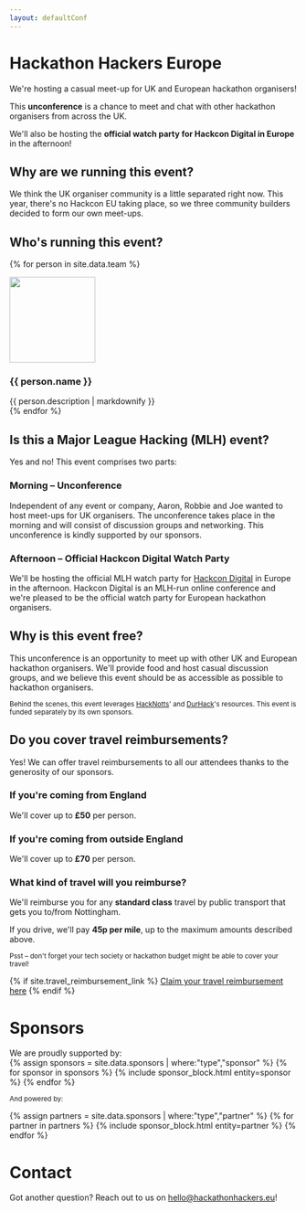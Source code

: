 ```yaml
---
layout: defaultConf
---
```

# Hackathon Hackers Europe
We're hosting a casual meet-up for UK and European hackathon organisers!

This **unconference** is a chance to meet and chat with other hackathon organisers from across the UK. 

We'll also be hosting the **official watch party for Hackcon Digital in Europe** in the afternoon!

## Why are we running this event?
We think the UK organiser community is a little separated right now. This year, there's no Hackcon EU taking place,
so we three community builders decided to form our own meet-ups. 

## Who's running this event?

{% for person in site.data.team %}
<div class="meet-the-team">
    <img src="{{ person.image_path }}" class="meet-the-team-image" width="150" height="150" />
    <div class="meet-the-team-text">
        <h3>{{ person.name }}</h3>
        {{ person.description | markdownify }}
    </div>
</div>
{% endfor %}

## Is this a Major League Hacking (MLH) event?
Yes and no! This event comprises two parts: 

### **Morning** – Unconference
Independent of any event or company, Aaron, Robbie and Joe wanted to host meet-ups for UK organisers. The unconference
takes place in the morning and will consist of discussion groups and networking. This unconference is kindly supported
by our sponsors.

### **Afternoon** – Official Hackcon Digital Watch Party
We'll be hosting the official MLH watch party for [Hackcon Digital](https://hackcon.mlh.io/events/hackcon-digital/) in 
Europe in the afternoon. Hackcon Digital is an MLH-run online conference and we're pleased to be the official watch
party for European hackathon organisers.

## Why is this event free?
This unconference is an opportunity to meet up with other UK and European hackathon organisers. We'll provide food and
host casual discussion groups, and we believe this event should be as accessible as possible to hackathon organisers.

<small>Behind the scenes, this event leverages [HackNotts](https://www.hacknotts.com/)' and
[DurHack](https://durhack.com)'s resources. This event is funded separately by its own sponsors.</small>

## Do you cover travel reimbursements?
Yes! We can offer travel reimbursements to all our attendees thanks to the generosity of our sponsors.

### If you're coming from **England**
We'll cover up to **£50** per person.

### If you're coming from **outside England**
We'll cover up to **£70** per person.

### What kind of travel will you reimburse?
We'll reimburse you for any **standard class** travel by public transport that gets you to/from Nottingham.

If you drive, we'll pay **45p per mile**, up to the maximum amounts described above.

<small>Psst – don't forget your tech society or hackathon budget might be able to cover your travel!</small> 

{% if site.travel_reimbursement_link %}
<a href="{{ site.travel_reimbursement_link }}" target="_blank" class="btn travel-btn">Claim your travel reimbursement here</a>
{% endif %}

# Sponsors
<div class="image-container sponsors">
We are proudly supported by:
<div class="flagship-sponsors">
{% assign sponsors = site.data.sponsors | where:"type","sponsor" %}
{% for sponsor in sponsors %}
{% include sponsor_block.html entity=sponsor %}
{% endfor %}
</div>

<small>And powered by:</small>
<div class="image-container partners">
{% assign partners = site.data.sponsors | where:"type","partner" %}
{% for partner in partners %}
{% include sponsor_block.html entity=partner %}
{% endfor %}
</div>
</div>

# Contact
Got another question? Reach out to us on [hello@hackathonhackers.eu](mailto:hello@hackathonhackers.eu)!

